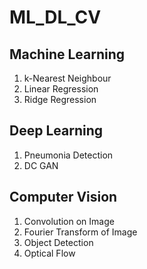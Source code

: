 # ML_DL_CV

## Machine Learning
1. k-Nearest Neighbour
2. Linear Regression
3. Ridge Regression

## Deep Learning
1. Pneumonia Detection
2. DC GAN

## Computer Vision
1. Convolution on Image
2. Fourier Transform of Image
3. Object Detection
4. Optical Flow
